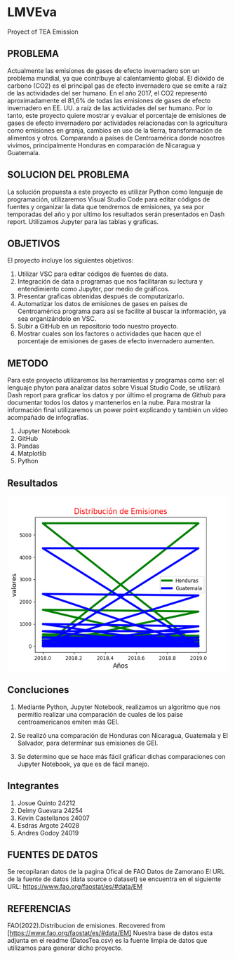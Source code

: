 # LMVEva
Proyect of TEA  Emission 

## PROBLEMA

Actualmente las emisiones de gases de efecto invernadero son un problema mundial, ya que contribuye al calentamiento global. El dióxido de carbono (CO2) es el principal gas de efecto invernadero que se emite a raíz de las actividades del ser humano. En el año 2017, el CO2 representó aproximadamente el 81,6% de todas las emisiones de gases de efecto invernadero en EE. UU. a raíz de las actividades del ser humano. Por lo tanto, este proyecto quiere mostrar y evaluar el porcentaje de emisiones de gases de efecto invernadero por actividades relacionadas con la agricultura como emisiones en granja, cambios en uso de la tierra, transformación de alimentos y otros. Comparando a países de Centroamérica donde nosotros vivimos, principalmente Honduras en comparación de Nicaragua y Guatemala.

## SOLUCION DEL PROBLEMA 

La solución propuesta a este proyecto es utilizar Python como lenguaje de programación, utilizaremos Visual Studio Code para editar códigos de fuentes y organizar la data que tendremos de emisiones, ya sea por temporadas del año y por ultimo los resultados serán presentados en Dash report. Utilizamos Jupyter para las tablas y graficas. 

## OBJETIVOS

El proyecto incluye los siguientes objetivos:

1.	Utilizar VSC para editar códigos de fuentes de data. 
2.	Integración de data a programas que nos facilitaran su lectura y entendimiento como Jupyter, por medio de gráficos.
3.	Presentar graficas obtenidas después de computarizarlo. 
4.	Automatizar los datos de emisiones de gases en países de Centroamérica programa para así se facilite al buscar la información, ya sea organizándolo en VSC. 
5.	 Subir a GitHub en un repositorio todo nuestro proyecto. 
6.	Mostrar cuales son los factores o actividades que hacen que el porcentaje de emisiones de gases de efecto invernadero aumenten. 


## METODO

Para este proyecto utilizaremos las herramientas y programas como ser: el lenguaje phyton para analizar datos sobre Visual Studio Code, se utilizará Dash report para graficar los datos y por último el programa de Github para documentar todos los datos y mantenerlos en la nube. Para mostrar la información final utilizaremos un power point explicando y también un video    acompañado de infografías. 

1. Jupyter Notebook
2. GitHub
3. Pandas
4. Matplotlib
5. Python

## Resultados


<img height="400" src="https://github.com/delmyguevara/TEA-Gr-fica/blob/main/Gr%C3%A1ficaProyecto.png" align="middle">

## Concluciones

1. Mediante Python, Jupyter Notebook, realizamos un algoritmo que nos permitio realizar una comparación de cuales de los paise centroamericanos emiten más GEI.

2. Se realizó una comparación de Honduras con Nicaragua, Guatemala y El Salvador, para determinar sus emisiones de GEI.

3. Se determino que se hace más fácil gráficar dichas comparaciones con Jupyter Notebook, ya que es de fácil manejo.


## Integrantes 

1. Josue Quinto 24212
2. Delmy Guevara 24254
3. Kevin Castellanos 24007
5. Esdras Argote 24028
6. Andres Godoy 24019

## FUENTES DE DATOS 

Se recopilaran datos de la pagina Ofical de FAO 
Datos de Zamorano 
El URL de la fuente de datos (data source o dataset) se encuentra en el siguiente URL: 
https://www.fao.org/faostat/es/#data/EM

## REFERENCIAS 

FAO(2022).Distribucion de emisiones. Recovered from [https://www.fao.org/faostat/es/#data/EM]
Nuestra base de datos esta adjunta en el readme (DatosTea.csv) es la fuente limpia de datos que utilizamos para generar dicho proyecto.

